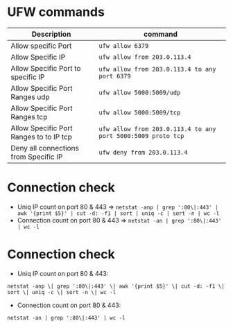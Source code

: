 # UFW commands



| Description | command  |
| ------------ | ------------ |
| Allow specific Port | `ufw allow 6379`  |
| Allow Specific IP | `ufw allow from 203.0.113.4`|
| Allow Specific Port to specific IP | `ufw allow from 203.0.113.4 to any port 6379`|
| Allow Specific Port Ranges udp | `ufw allow 5000:5009/udp`  |
| Allow Specific Port Ranges tcp | `ufw allow 5000:5009/tcp`  |
| Allow Specific Port Ranges to to IP tcp | `ufw allow from 203.0.113.4 to any port 5000:5009 proto tcp`  |
| Deny all connections from Specific IP | `ufw deny from 203.0.113.4`  |



# Connection check


- Uniq IP count on port 80 & 443 => `netstat -anp | grep ':80\|:443' | awk '{print $5}' | cut -d: -f1 | sort | uniq -c | sort -n | wc -l`
- Connection count on port 80 & 443 => `netstat -an | grep ':80\|:443' | wc -l`



# Connection check

- Uniq IP count on port 80 & 443:

`netstat -anp \| grep ':80\|:443' \| awk '{print $5}' \| cut -d: -f1 \| sort \| uniq -c \| sort -n \| wc -l`

- Connection count on port 80 & 443:

`netstat -an | grep ':80\|:443' | wc -l`
